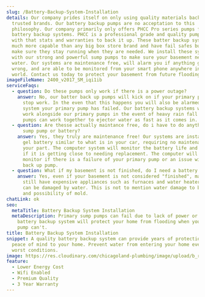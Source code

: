 ```yaml
---
slug: /Battery-Backup-System-Installation
details: Our company prides itself on only using quality materials backed by
  trusted brands. Our battery backup pumps are no acceptation to this
  philosophy. Our company primarily only offers PHCC Pro series pumps for
  battery backup systems. PHCC is a professional grade and quality pump builder
  with that stats and warranties to back it up. These batter backup systems are
  much more capable than any big box store brand and have fail safes built in to
  make sure they stay running when they are needed. We install these systems
  with our strong and powerful sump pumps to make sure your basement never sees
  water. Our systems are maintenance free, will alarm you if anything goes
  wrong, and are able to be monitored from your smart phone anywhere in the
  world. Contact us today to protect your basement from future flooding.
imageFileName: 2400_v2017_SM_iqi1ib
serviceFaqs:
  - question: Do these pumps only work if there is a power outage?
    answer: No, our batter back up pumps will kick on if your primary pump every
      stop work. In the even that this happens you will also be alarmed by the
      system your primary pump has failed. Our battery backup systems will also
      work alongside our primary pumps in the event of heavy rain fall both
      pumps can work together to ejector water as fast as it comes in.
  - question: Are thesse actually maintance free, do i have to do anything with the
      sump pump or battery?
    answer: Yes, they truly are maintenance free! Our systems are installed with a
      gel battery similar to what is in your car, requiring no maintenance on
      your part. The computer system will monitor the battery life and alarm you
      if it is getting close to needing replacement. The computer will also
      monitor if there is a failure of your primary pump or an issue with your
      back up pump.
  - question: What if my basement is not finished, do I need a battery backup system?
    answer: Yes, even if your basement is not considered "finished", many homes
      still have expensive appliances such as furnaces and water heaters that
      can be damaged by water. This is not to mention water damage to belongs,
      and possibility of mold.
chatLink: ok
seo:
  metaTitle: Battery Backup System Installation
  metaDescription: Primary sump pumps can fail due to lack of power or overuse. A
    battery backup system will protect your home from flooding when your primary
    pump can't.
title: Battery Backup System Installation
snippet: A quality battery backup system can provide years of protection and
  peace of mind to your home. Prevent water from entering your home even in the
  worst conditions.
image: https://res.cloudinary.com/chicagoland-plumbing/image/upload/b_rgb:759ebf/v1614304449/2400_v2017_SM_iqi1ib.png
feature:
  - Lower Energy Cost
  - Wifi Enabled
  - Premium Quality
  - 3 Year Warranty
---
```

